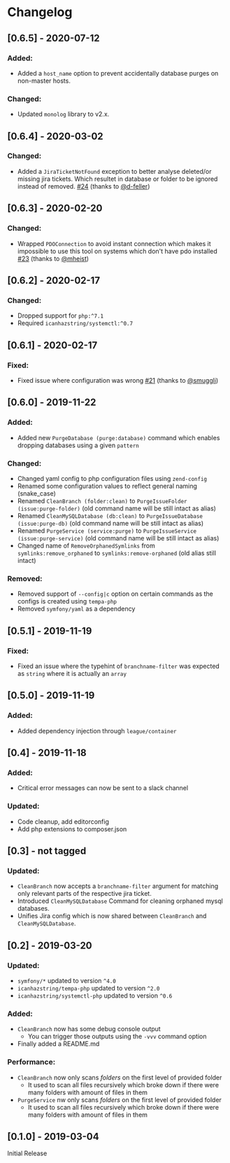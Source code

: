 # Changelog

## [0.6.5] - 2020-07-12
### Added:
- Added a `host_name` option to prevent accidentally database purges on non-master hosts.
### Changed:
- Updated `monolog` library to v2.x.

## [0.6.4] - 2020-03-02
### Changed:
- Added a `JiraTicketNotFound` exception to better analyse deleted/or missing jira tickets. Which resultet in database or folder to be ignored instead of removed. [#24](https://github.com/icanhazstring/duck-pony/pull/24) (thanks to [@d-feller](https://github.com/d-feller))

## [0.6.3] - 2020-02-20
### Changed:
- Wrapped `PDOConnection` to avoid instant connection which makes it impossible to use this tool on systems which don't have
pdo installed [#23](https://github.com/icanhazstring/duck-pony/pull/23) (thanks to [@mheist](https://github.com/mheist))

## [0.6.2] - 2020-02-17
### Changed:
- Dropped support for `php:^7.1`
- Required `icanhazstring/systemctl:^0.7`

## [0.6.1] - 2020-02-17
### Fixed:
- Fixed issue where configuration was wrong [#21](https://github.com/icanhazstring/duck-pony/pull/21) (thanks to [@smuggli](https://github.com/smuggli))

## [0.6.0] - 2019-11-22
### Added:
- Added new `PurgeDatabase (purge:database)` command which enables dropping databases using a given `pattern`

### Changed:
- Changed yaml config to php configuration files using `zend-config`
- Renamed some configuration values to reflect general naming (snake_case)
- Renamed `CleanBranch (folder:clean)` to `PurgeIssueFolder (issue:purge-folder)` (old command name will be still intact as alias)
- Renamed `CleanMySQLDatabase (db:clean)` to `PurgeIssueDatabase (issue:purge-db)` (old command name will be still intact as alias)
- Renamed `PurgeService (service:purge)` to `PurgeIssueService (issue:purge-service)` (old command name will be still intact as alias)
- Changed name of `RemoveOrphanedSymlinks` from `symlinks:remove_orphaned` to `symlinks:remove-orphaned` (old alias still intact)

### Removed:
- Removed support of `--config|c` option on certain commands as the configs is created using `tempa-php`
- Removed `symfony/yaml` as a dependency

## [0.5.1] - 2019-11-19
### Fixed:
- Fixed an issue where the typehint of `branchname-filter` was expected as `string` where it is actually an `array`

## [0.5.0] - 2019-11-19
### Added:
- Added dependency injection through `league/container`

## [0.4] - 2019-11-18
### Added:
- Critical error messages can now be sent to a slack channel
### Updated:
- Code cleanup, add editorconfig
- Add php extensions to composer.json

## [0.3] - not tagged
### Updated:
- `CleanBranch` now accepts a `branchname-filter` argument
  for matching only relevant parts of the respective jira ticket.
- Introduced `CleanMySQLDatabase` Command for cleaning orphaned mysql databases.
- Unifies Jira config which is now shared between `CleanBranch` and `CleanMySQLDatabase`.

## [0.2] - 2019-03-20
### Updated:
- `symfony/*` updated to version `^4.0`
- `icanhazstring/tempa-php` updated to version `^2.0`
- `icanhazstring/systemctl-php` updated to version `^0.6`

### Added:
- `CleanBranch` now has some debug console output
  - You can trigger those outputs using the `-vvv` command option
- Finally added a README.md

### Performance:
- `CleanBranch` now only scans *folders* on the first level of provided folder
  - It used to scan all files recursively which broke down if there were many folders with amount of files in them
- `PurgeService` nw only scans *folders* on the first level of provided folder
  - It used to scan all files recursively which broke down if there were many folders with amount of files in them

## [0.1.0] - 2019-03-04
Initial Release
